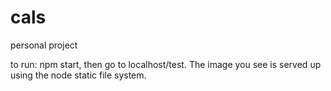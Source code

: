 # cals
personal project

to run: npm start, then go to localhost/test. The image you see is served up using the node static file system.
